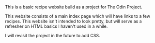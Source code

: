 This is a basic recipe website build as a project for The Odin Project.

This website consists of a main index page which will have links to a few recipes. This website isn't intended to look pretty, but will serve as a refresher on HTML basics I haven't used in a while.

I will revisit the project in the future to add CSS.